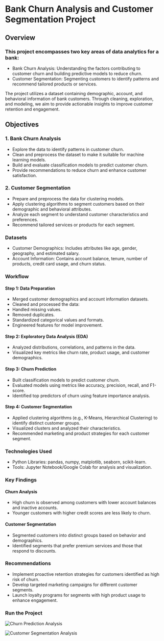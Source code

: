 # Bank Churn Analysis and Customer Segmentation Project
## Overview

### This project encompasses two key areas of data analytics for a bank:

  *  Bank Churn Analysis: Understanding the factors contributing to customer churn and building predictive models to reduce churn.
  *  Customer Segmentation: Segmenting customers to identify patterns and recommend tailored products or services.

The project utilizes a dataset containing demographic, account, and behavioral information of bank customers. Through cleaning, exploration, and modeling, we aim to provide actionable insights to improve customer retention and engagement.
## Objectives
### 1. Bank Churn Analysis

 * Explore the data to identify patterns in customer churn.
 * Clean and preprocess the dataset to make it suitable for machine learning models.
 * Build and evaluate classification models to predict customer churn.
 * Provide recommendations to reduce churn and enhance customer satisfaction.

### 2. Customer Segmentation

 * Prepare and preprocess the data for clustering models.
  *  Apply clustering algorithms to segment customers based on their demographic and behavioral attributes.
  *  Analyze each segment to understand customer characteristics and preferences.
  * Recommend tailored services or products for each segment.

### Datasets

  * Customer Demographics: Includes attributes like age, gender, geography, and estimated salary.
  * Account Information: Contains account balance, tenure, number of products, credit card usage, and churn status.

### Workflow
#### Step 1: Data Preparation

  *  Merged customer demographics and account information datasets.
  *  Cleaned and processed the data:
  *  Handled missing values.
  *  Removed duplicates.
  * Standardized categorical values and formats.
  * Engineered features for model improvement.

#### Step 2: Exploratory Data Analysis (EDA)

 * Analyzed distributions, correlations, and patterns in the data.
 * Visualized key metrics like churn rate, product usage, and customer demographics.

#### Step 3: Churn Prediction

  * Built classification models to predict customer churn.
  * Evaluated models using metrics like accuracy, precision, recall, and F1-score.
  * Identified top predictors of churn using feature importance analysis.

#### Step 4: Customer Segmentation

 * Applied clustering algorithms (e.g., K-Means, Hierarchical Clustering) to identify distinct customer groups.
 * Visualized clusters and analyzed their characteristics.
 * Recommended marketing and product strategies for each customer segment.

### Technologies Used

* Python Libraries: pandas, numpy, matplotlib, seaborn, scikit-learn.
* Tools: Jupyter Notebook/Google Colab for analysis and visualization.

### Key Findings
#### Churn Analysis

  * High churn is observed among customers with lower account balances and inactive accounts.
  * Younger customers with higher credit scores are less likely to churn.

#### Customer Segmentation

  * Segmented customers into distinct groups based on behavior and demographics.
  * Identified segments that prefer premium services and those that respond to discounts.

### Recommendations

* Implement proactive retention strategies for customers identified as high risk of churn.
* Develop targeted marketing campaigns for different customer segments.
* Launch loyalty programs for segments with high product usage to enhance engagement.

### Run the Project
 ![Churn Prediction Analysis](https://github.com/MAHFUZATUL-BUSHRA/Bank-Churn_Customer-Project-/blob/main/Bank_Churn_Customer_Project.ipynb)
 
 ![Customer Segmentation Analysis](https://github.com/MAHFUZATUL-BUSHRA/Bank-Churn_Customer-Project-/blob/main/Bank_Customer_Segmentation.ipynb) 

